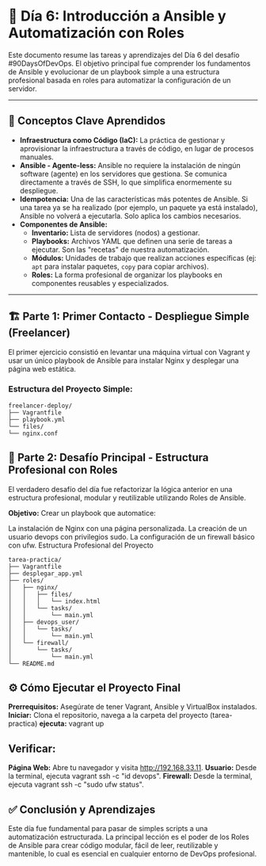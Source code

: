 # 🚀 Día 6: Introducción a Ansible y Automatización con Roles

Este documento resume las tareas y aprendizajes del Día 6 del desafío #90DaysOfDevOps. El objetivo principal fue comprender los fundamentos de Ansible y evolucionar de un playbook simple a una estructura profesional basada en roles para automatizar la configuración de un servidor.

---

## 🧠 Conceptos Clave Aprendidos

-   **Infraestructura como Código (IaC):** La práctica de gestionar y aprovisionar la infraestructura a través de código, en lugar de procesos manuales.
-   **Ansible - Agente-less:** Ansible no requiere la instalación de ningún software (agente) en los servidores que gestiona. Se comunica directamente a través de SSH, lo que simplifica enormemente su despliegue.
-   **Idempotencia:** Una de las características más potentes de Ansible. Si una tarea ya se ha realizado (por ejemplo, un paquete ya está instalado), Ansible no volverá a ejecutarla. Solo aplica los cambios necesarios.
-   **Componentes de Ansible:**
    -   **Inventario:** Lista de servidores (nodos) a gestionar.
    -   **Playbooks:** Archivos YAML que definen una serie de tareas a ejecutar. Son las "recetas" de nuestra automatización.
    -   **Módulos:** Unidades de trabajo que realizan acciones específicas (ej: `apt` para instalar paquetes, `copy` para copiar archivos).
    -   **Roles:** La forma profesional de organizar los playbooks en componentes reusables y especializados.

---

## 🏗️ Parte 1: Primer Contacto - Despliegue Simple (Freelancer)

El primer ejercicio consistió en levantar una máquina virtual con Vagrant y usar un único playbook de Ansible para instalar Nginx y desplegar una página web estática.

### Estructura del Proyecto Simple:
```
freelancer-deploy/
├── Vagrantfile
├── playbook.yml
└── files/
└── nginx.conf
```
## 🎯 Parte 2: Desafío Principal - Estructura Profesional con Roles
El verdadero desafío del día fue refactorizar la lógica anterior en una estructura profesional, modular y reutilizable utilizando Roles de Ansible.

**Objetivo:** Crear un playbook que automatice:

La instalación de Nginx con una página personalizada.
La creación de un usuario devops con privilegios sudo.
La configuración de un firewall básico con ufw.
Estructura Profesional del Proyecto
```
tarea-practica/
├── Vagrantfile
├── desplegar_app.yml
├── roles/
│   ├── nginx/
│   │   ├── files/
│   │   │   └── index.html
│   │   └── tasks/
│   │       └── main.yml
│   ├── devops_user/
│   │   └── tasks/
│   │       └── main.yml
│   └── firewall/
│       └── tasks/
│           └── main.yml
└── README.md
```

## ⚙️ Cómo Ejecutar el Proyecto Final
**Prerrequisitos:** Asegúrate de tener Vagrant, Ansible y VirtualBox instalados.
**Iniciar:** Clona el repositorio, navega a la carpeta del proyecto (tarea-practica) 
**ejecuta:** vagrant up

## Verificar:
**Página Web:** Abre tu navegador y visita http://192.168.33.11.
**Usuario:** Desde la terminal, ejecuta vagrant ssh -c "id devops".
**Firewall:** Desde la terminal, ejecuta vagrant ssh -c "sudo ufw status".

## ✅ Conclusión y Aprendizajes
Este día fue fundamental para pasar de simples scripts a una automatización estructurada. La principal lección es el poder de los Roles de Ansible para crear código modular, fácil de leer, reutilizable y mantenible, lo cual es esencial en cualquier entorno de DevOps profesional.

